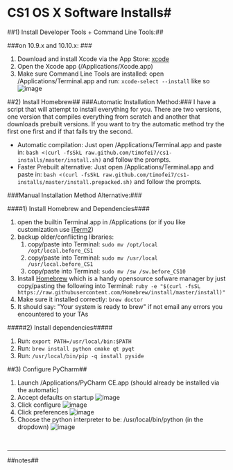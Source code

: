 # CS1 OS X Software Installs#






##1) Install Developer Tools + Command Line Tools:##

###on 10.9.x and 10.10.x: ###



1. Download and install Xcode via the App Store: [xcode](http://itunes.apple.com/us/app/xcode)
2. Open the Xcode app (/Applications/Xcode.app)
3. Make sure Command Line Tools are installed:
   open /Applications/Terminal.app and run:  `xcode-select --install` like so
![image](https://raw.github.com/timofei7/cs1-installs/master/images/xcode-select.png)
<!--5. Download and install [Xquartz](http://xquartz.macosforge.org/)-->


##2) Install Homebrew##
###Automatic Installation Method:###
I have a script that will attempt to install everything for you.  There are two versions, one version that compiles everything from scratch and another that downloads prebuilt versions.  If you want to try the automatic method try the first one first and if that fails try the second.
 
* Automatic compilation: Just open /Applications/Terminal.app and paste in: `bash <(curl -fsSkL raw.github.com/timofei7/cs1-installs/master/install.sh)` and follow the prompts. 
* Faster Prebuilt alternative: Just open /Applications/Terminal.app and paste in:  `bash <(curl -fsSkL raw.github.com/timofei7/cs1-installs/master/install.prepacked.sh)` and follow the prompts.


###Manual Installation Method Alternative:###

####1) Install Homebrew and Dependencies####
1. open the builtin Terminal.app in /Applications (or if you like customization use [iTerm2](http://www.iterm2.com/))
2. backup older/conflicting libraries:
	1. copy/paste into Terminal: `sudo mv /opt/local /opt/local.before_CS1` 
	2. copy/paste into Terminal: `sudo mv /usr/local /usr/local.before_CS1`
	3. copy/paste into Terminal: `sudo mv /sw /sw.before_CS10`
3. Install [Homebrew](http://mxcl.github.com/homebrew/) which is a handy opensource sofware manager by just copy/pasting the following into Terminal:  `ruby -e "$(curl -fsSL https://raw.githubusercontent.com/Homebrew/install/master/install)"`
4. Make sure it installed correctly: `brew doctor`
5. It should say: "Your system is ready to brew" if not email any errors you encountered to your TAs

#####2) Install dependencies#####

1. Run: `export PATH=/usr/local/bin:$PATH`
2. Run: `brew install python cmake qt pyqt`
3. Run: `/usr/local/bin/pip -q install pyside`


##3) Configure PyCharm##

1. Launch /Applications/PyCharm CE.app (should already be installed via the automatic)
2. Accept defaults on startup
![image](https://raw.github.com/timofei7/cs1-installs/master/images/pycharm-import.png)
3. Click configure
![image](https://raw.github.com/timofei7/cs1-installs/master/images/pycharm-configure.png)
4. Click preferences
![image](https://raw.github.com/timofei7/cs1-installs/master/images/pycharm-preferences.png)
5. Choose the python interpreter to be: /usr/local/bin/python (in the dropdown)
![image](https://raw.github.com/timofei7/cs1-installs/master/images/pycharm-interpreter.png)


<br>
<hr>

##notes##











